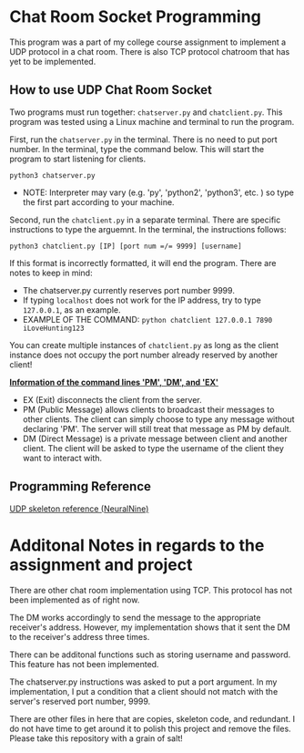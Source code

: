 # Chat Room Socket Programming
This program was a part of my college course assignment to implement a UDP protocol in a chat room. There is also TCP protocol chatroom that has yet to be implemented.

## How to use UDP Chat Room Socket
Two programs must run together: `chatserver.py` and `chatclient.py`.
This program was tested using a Linux machine and terminal to run the program.

First, run the `chatserver.py` in the terminal. There is no need to put port number.
In the terminal, type the command below. This will start the program to start listening for clients.
```
python3 chatserver.py
```
* NOTE: Interpreter may vary (e.g. 'py', 'python2', 'python3', etc. ) so type the first part according to your machine.

Second, run the `chatclient.py` in a separate terminal. There are specific instructions to type the arguemnt.
In the terminal, the instructions follows:
```
python3 chatclient.py [IP] [port num =/= 9999] [username]
```

If this format is incorrectly formatted, it will end the program.
There are notes to keep in mind:
* The chatserver.py currently reserves port number 9999. 
* If typing `localhost` does not work for the IP address, try to type `127.0.0.1`, as an example.
* EXAMPLE OF THE COMMAND: `python chatclient 127.0.0.1 7890 iLoveHunting123`

You can create multiple instances of `chatclient.py` as long as the client instance does not occupy the port number already reserved by another client!

<u><b>Information of the command lines 'PM', 'DM', and 'EX'</b></u>
* EX (Exit) disconnects the client from the server.
* PM (Public Message) allows clients to broadcast their messages to other clients. 
  The client can simply choose to type any message without declaring 'PM'. 
  The server will still treat that message as PM by default.
* DM (Direct Message) is a private message between client and another client.
  The client will be asked to type the username of the client they want to interact with.


## Programming Reference 
[UDP skeleton reference (NeuralNine)](https://youtu.be/3qlhbez-RPI?si=g67BgdWa8CAqGzvF)

# Additonal Notes in regards to the assignment and project
There are other chat room implementation using TCP. This protocol has not been implemented as of right now.

The DM works accordingly to send the message to the appropriate receiver's address. However, my implementation shows that it sent the DM to the receiver's address three times.

There can be additonal functions such as storing username and password. This feature has not been implemented.

The chatserver.py instructions was asked to put a port argument. In my implementation, I put a condition that a client should not match with the server's reserved port number, 9999.

There are other files in here that are copies, skeleton code, and redundant. I do not have time to get around it to polish this project and remove the files. Please take this repository with a grain of salt!
